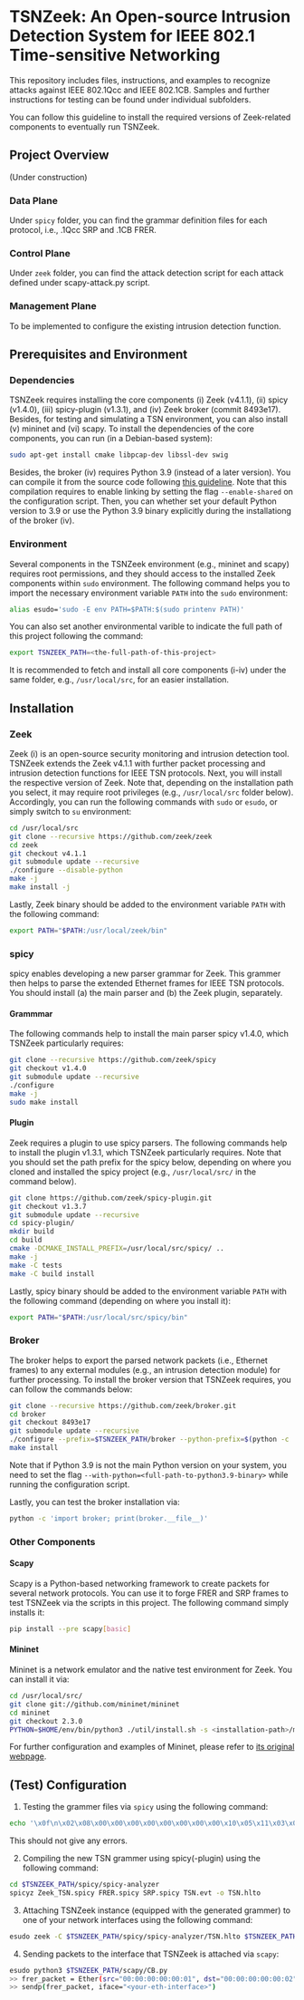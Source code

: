 # TSNZeek: An Open-source Intrusion Detection System for IEEE 802.1 Time-sensitive Networking

This repository includes files, instructions, and examples to recognize attacks against IEEE 802.1Qcc and IEEE 802.1CB. Samples and further instructions for testing can be found under individual subfolders. 

You can follow this guideline to install the required versions of Zeek-related components to eventually run TSNZeek.

## Project Overview

(Under construction)

### Data Plane

Under `spicy` folder, you can find the grammar definition files for each protocol, i.e., .1Qcc SRP and .1CB FRER.

### Control Plane

Under `zeek` folder, you can find the attack detection script for each attack defined under scapy-attack.py script.

### Management Plane

To be implemented to configure the existing intrusion detection function.

## Prerequisites and Environment

### Dependencies

TSNZeek requires installing the core components (i) Zeek (v4.1.1), (ii) spicy (v1.4.0), (iii) spicy-plugin (v1.3.1), and (iv) Zeek broker (commit 8493e17). Besides, for testing and simulating a TSN environment, you can also install (v) mininet and (vi) scapy. To install the dependencies of the core components, you can run (in a Debian-based system):
```sh
sudo apt-get install cmake libpcap-dev libssl-dev swig
```
Besides, the broker (iv) requires Python 3.9 (instead of a later version). You can compile it from the source code following [this guideline](https://linuxize.com/post/how-to-install-python-3-9-on-debian-10/). Note that this compilation requires to enable linking by setting the flag `--enable-shared` on the configuration script. Then, you can whether set your default Python version to 3.9 or use the Python 3.9 binary explicitly during the installationg of the broker (iv).

### Environment

Several components in the TSNZeek environment (e.g., mininet and scapy) requires root permissions, and they should access to the installed Zeek components within `sudo` environment. The following command helps you to import the necessary environment variable `PATH` into the  `sudo` environment:
```sh
alias esudo='sudo -E env PATH=$PATH:$(sudo printenv PATH)'
```
You can also set another environmental varible to indicate the full path of this project following the command:
```sh
export TSNZEEK_PATH=<the-full-path-of-this-project>
```
It is recommended to fetch and install all core components (i-iv) under the same folder, e.g., `/usr/local/src`, for an easier installation.

## Installation

### Zeek

Zeek (i) is an open-source security monitoring and intrusion detection tool. TSNZeek extends the Zeek v4.1.1 with further packet processing and intrusion detection functions for IEEE TSN protocols. Next, you will install the respective version of Zeek. Note that, depending on the installation path you select, it may require root privileges (e.g., `/usr/local/src` folder below). Accordingly, you can run the following commands with `sudo` or `esudo`, or simply switch to `su` environment:
```sh
cd /usr/local/src
git clone --recursive https://github.com/zeek/zeek
cd zeek
git checkout v4.1.1
git submodule update --recursive
./configure --disable-python
make -j
make install -j
```

Lastly, Zeek binary should be added to the environment variable `PATH` with the following command:
```sh
export PATH="$PATH:/usr/local/zeek/bin"
```

### spicy

spicy enables developing a new parser grammar for Zeek. This grammer then helps to parse the extended Ethernet frames for IEEE TSN protocols. You should install (a) the main parser and (b) the Zeek plugin, separately.

#### Grammmar

The following commands help to install the main parser spicy v1.4.0, which TSNZeek particularly requires:
```sh
git clone --recursive https://github.com/zeek/spicy
git checkout v1.4.0
git submodule update --recursive
./configure
make -j
sudo make install
```
#### Plugin

Zeek requires a plugin to use spicy parsers. The following commands help to install the plugin v1.3.1, which TSNZeek particularly requires. Note that you should set the path prefix for the spicy below, depending on where you cloned and installed the spicy project (e.g., `/usr/local/src/` in the command below).

```sh
git clone https://github.com/zeek/spicy-plugin.git
git checkout v1.3.7
git submodule update --recursive
cd spicy-plugin/
mkdir build
cd build
cmake -DCMAKE_INSTALL_PREFIX=/usr/local/src/spicy/ ..
make -j
make -C tests
make -C build install
```

Lastly, spicy binary should be added to the environment variable `PATH` with the following command (depending on where you install it):
```sh
export PATH="$PATH:/usr/local/src/spicy/bin"
```
### Broker

The broker helps to export the parsed network packets (i.e., Ethernet frames) to any external modules (e.g., an intrusion detection module) for further processing. To install the broker version that TSNZeek requires, you can follow the commands below:

```sh
git clone --recursive https://github.com/zeek/broker.git
cd broker
git checkout 8493e17
git submodule update --recursive
./configure --prefix=$TSNZEEK_PATH/broker --python-prefix=$(python -c 'import sys; print(sys.exec_prefix)')
make install
```
Note that if Python 3.9 is not the main Python version on your system, you need to set the flag `--with-python=<full-path-to-python3.9-binary>` while running the configuration script.

Lastly, you can test the broker installation via:
```sh
python -c 'import broker; print(broker.__file__)'
```

### Other Components

#### Scapy

Scapy is a Python-based networking framework to create packets for several network protocols. You can use it to forge FRER and SRP frames to test TSNZeek via the scripts in this project. The following command simply installs it:

```sh
pip install --pre scapy[basic]
```

#### Mininet

Mininet is a network emulator and the native test environment for Zeek. You can install it via:
```sh
cd /usr/local/src/
git clone git://github.com/mininet/mininet
cd mininet
git checkout 2.3.0
PYTHON=$HOME/env/bin/python3 ./util/install.sh -s <installation-path>/mininet -n
```
For further configuration and examples of Mininet, please refer to [its original webpage](https://mininet.org/).

## (Test) Configuration

1. Testing the grammer files via `spicy` using the following command:
```sh
echo '\x0f\n\x02\x08\x00\x00\x00\x00\x00\x00\x00\x00\x10\x05\x11\x03\x00\x00\x00' | HILTI_DEBUG=spicy spicy-driver -d $TSNZEEK_PATH/spicy/spicy-analyzer/SRP.spicy
```
This should not give any errors.

2. Compiling the new TSN grammer using spicy(-plugin) using the following command:
```sh
cd $TSNZEEK_PATH/spicy/spicy-analyzer
spicyz Zeek_TSN.spicy FRER.spicy SRP.spicy TSN.evt -o TSN.hlto
```

3. Attaching TSNZeek instance (equipped with the generated grammer) to one of your network interfaces using the following command:
```sh
esudo zeek -C $TSNZEEK_PATH/spicy/spicy-analyzer/TSN.hlto $TSNZEEK_PATH/spicy/spicy-analyzer/TSN.zeek $TSNZEEK_PATH/spicy/scripts -i <your-eth-interface> LogAscii::use_json=T Spicy::enable_print=T
```

4. Sending packets to the interface that TSNZeek is attached via `scapy`:
```sh
esudo python3 $TSNZEEK_PATH/scapy/CB.py
>> frer_packet = Ether(src="00:00:00:00:00:01", dst="00:00:00:00:00:02") / Dot1Q(vlan=0) / CB(sequence_nr=1)
>> sendp(frer_packet, iface="<your-eth-interface>")
```
